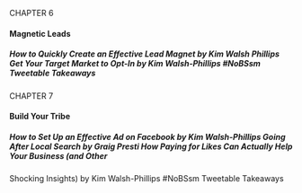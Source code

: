 CHAPTER 6

#### Magnetic Leads

##### How to Quickly Create an Effective Lead Magnet by Kim Walsh Phillips Get Your Target Market to Opt-In by Kim Walsh-Phillips #NoBSsm Tweetable Takeaways

CHAPTER 7

#### Build Your Tribe

##### How to Set Up an Effective Ad on Facebook by Kim Walsh-Phillips Going After Local Search by Graig Presti How Paying for Likes Can Actually Help Your Business (and Other
 Shocking Insights) by Kim Walsh-Phillips #NoBSsm Tweetable Takeaways